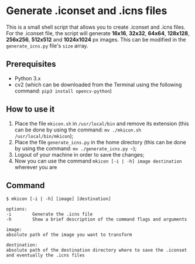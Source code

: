 # Generate .iconset and .icns files

This is a small shell script that allows you to create .iconset and .icns files. For the .iconset file, the script will generate **16x16**, **32x32**, **64x64**, 
**128x128**, **256x256**, **512x512** and **1024x1024** px images. This can be modified in the `generate_icns.py` file's `size` array.

## Prerequisites

- Python 3.x
- cv2 (which can be downloaded from the Terminal using the following command: `pip3 install opencv-python`)

## How to use it

1. Place the file `mkicon.sh` in `/usr/local/bin` and remove its extension (this can be done by using the command: `mv ./mkicon.sh /usr/local/bin/mkicon`);
2. Place the file `generate_icns.py` in the home directory (this can be done by using the command: `mv ./generate_icns.py ~`);
3. Logout of your machine in order to save the changes;
4. Now you can use the command `mkicon [-i | -h] image destination` wherever you are

## Command

```
$ mkicon [-i | -h] [image] [destination]

options:
-i        Generate the .icns file
-h        Show a brief description of the command flags and arguments

image:
absolute path of the image you want to transform

destination:
absolute path of the destination directory where to save the .iconset and eventually the .icns files
```
